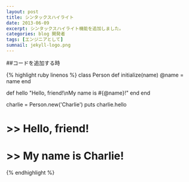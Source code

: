 ```yaml
---
layout: post
title: シンタックスハイライト
date: 2013-06-09
excerpt: シンタックスハイライト機能を追加しました。
categories: blog 開発者
tags: [エンジニアとして]
sumnail: jekyll-logo.png
---
```

##コードを追加する時

{% highlight ruby linenos %}
class Person
  def initialize(name)
    @name = name
  end

  def hello
    "Hello, friend!\nMy name is #{@name}!"
  end
end

charlie = Person.new('Charlie')
puts charlie.hello

# >> Hello, friend!
# >> My name is Charlie!
{% endhighlight %}

